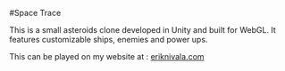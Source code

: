#Space Trace

This is a small asteroids clone developed in Unity and built for WebGL. It features customizable ships, enemies and power ups.

This can be played on my website at : [eriknivala.com](https://www.eriknivala.com/SpaceTrace)
